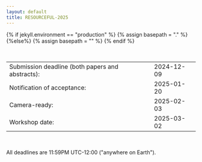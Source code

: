 ```yaml
---
layout: default
title: RESOURCEFUL-2025
---
```

{% if jekyll.environment  == "production" %}
        {% assign basepath = "." %}
        {%else%}
        {% assign basepath = "" %}
        {% endif %}

<br>

<table class="dates" width="100%" style="border-collapse: collapse; width: 100%;">
    <tr> 
        <td style="border: none;">Submission deadline (both papers and abstracts):</td> 
        <td style="border: none;">2024-12-09</td> 
    </tr> 
    <tr> 
        <td style="border: none;">Notification of acceptance:</td> 
        <td style="border: none;">2025-01-20</td> 
    </tr> 
    <tr> 
        <td style="border: none;">Camera-ready:</td> 
        <td style="border: none;">2025-02-03</td> 
    </tr> 
    <tr> 
        <td style="border: none;">Workshop date:</td> 
        <td style="border: none;">2025-03-02</td> 
    </tr> 
</table>     

<br>

All deadlines are 11:59PM UTC-12:00 ("anywhere on Earth").
